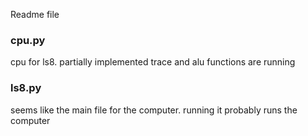Readme file

### cpu.py
cpu for ls8. partially implemented trace and alu functions are running


### ls8.py
seems like the main file for the computer. running it probably runs the computer
